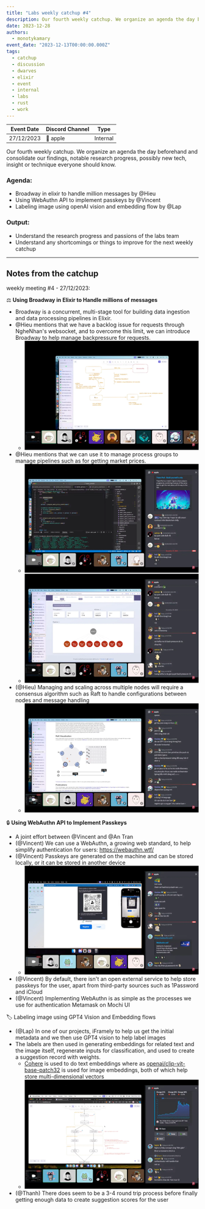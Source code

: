 ```yaml
---
title: "Labs weekly catchup #4"
description: Our fourth weekly catchup. We organize an agenda the day beforehand and consolidate our findings, notable research progress, possibly new tech, insight or technique everyone should know.
date: 2023-12-28
authors:
  - monotykamary
event_date: "2023-12-13T00:00:00.000Z"
tags:
  - catchup
  - discussion
  - dwarves
  - elixir
  - event
  - internal
  - labs
  - rust
  - work
---
```


| Event Date | Discord Channel | Type     |
| ---------- | --------------- | -------- |
| 27/12/2023 | 🍎 apple        | Internal |

Our fourth weekly catchup. We organize an agenda the day beforehand and consolidate our findings, notable research progress, possibly new tech, insight or technique everyone should know.

### Agenda:

- Broadway in elixir to handle million messages by @Hieu
- Using WebAuthn API to implement passkeys by @Vincent
- Labeling image using openAI vision and embedding flow by @Lap

### Output:

- Understand the research progress and passions of the labs team
- Understand any shortcomings or things to improve for the next weekly catchup

---

## Notes from the catchup

weekly meeting #4 - 27/12/2023:

⚖️ **Using Broadway in Elixir to Handle millions of messages**

- Broadway is a concurrent, multi-stage tool for building data ingestion and data processing pipelines in Elixir.
- @Hieu mentions that we have a backlog issue for requests through NgheNhan's websocket, and to overcome this limit, we can introduce Broadway to help manage backpressure for requests.
  - ![](assets/labs-weekly-catchup-4-20231228142048893.webp)
- @Hieu mentions that we can use it to manage process groups to manage pipelines such as for getting market prices.
  - ![](assets/labs-weekly-catchup-4-20231228141338220.webp)
  - ![](assets/labs-weekly-catchup-4-20231228141412858.webp)
- (@Hieu) Managing and scaling across multiple nodes will require a consensus algorithm such as Raft to handle configurations between nodes and message handling
  - ![](assets/labs-weekly-catchup-4-20231228142136373.webp)

🔒 **Using WebAuthn API to Implement Passkeys**

- A joint effort between @Vincent and @An Tran
- (@Vincent) We can use a WebAuthn, a growing web standard, to help simplify authentication for users: https://webauthn.wtf/
- (@Vincent) Passkeys are generated on the machine and can be stored locally, or it can be stored in another device
  - ![](assets/labs-weekly-catchup-4-20231228142417393.webp)
- (@Vincent) By default, there isn't an open external service to help store passkeys for the user, apart from third-party sources such as 1Password and iCloud
- (@Vincent) Implementing WebAuthn is as simple as the processes we use for authentication Metamask on Mochi UI

🏷️ Labeling image using GPT4 Vision and Embedding flows

- (@Lap) In one of our projects, iFramely to help us get the initial metadata and we then use GPT4 vision to help label images
- The labels are then used in generating embeddings for related text and the image itself, regenerate inputs for classification, and used to create a suggestion record with weights.
  - [Cohere](https://cohere.com/) is used to do text embeddings where as [openai/clip-vit-base-patch32](https://huggingface.co/openai/clip-vit-base-patch32) is used for image embeddings, both of which help store multi-dimensional vectors
  - ![](assets/labs-weekly-catchup-4-20231228143002213.webp)
- (@Thanh) There does seem to be a 3-4 round trip process before finally getting enough data to create suggestion scores for the user
